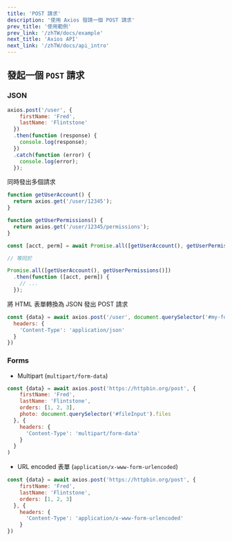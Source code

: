 ```yaml
---
title: 'POST 請求'
description: '使用 Axios 發請一個 POST 請求'
prev_title: '使用範例'
prev_link: '/zhTW/docs/example'
next_title: 'Axios API'
next_link: '/zhTW/docs/api_intro'
---
```


## 發起一個 `POST` 請求

### JSON

```js
axios.post('/user', {
    firstName: 'Fred',
    lastName: 'Flintstone'
  })
  .then(function (response) {
    console.log(response);
  })
  .catch(function (error) {
    console.log(error);
  });
```

同時發出多個請求

```js
function getUserAccount() {
  return axios.get('/user/12345');
}

function getUserPermissions() {
  return axios.get('/user/12345/permissions');
}

const [acct, perm] = await Promise.all([getUserAccount(), getUserPermissions()]);

// 等同於

Promise.all([getUserAccount(), getUserPermissions()])
  .then(function ([acct, perm]) {
    // ...
  });
```

將 HTML 表單轉換為 JSON 發出 POST 請求


```js
const {data} = await axios.post('/user', document.querySelector('#my-form'), {
  headers: {
    'Content-Type': 'application/json'
  }
})
```

### Forms

- Multipart (`multipart/form-data`)

```js
const {data} = await axios.post('https://httpbin.org/post', {
    firstName: 'Fred',
    lastName: 'Flintstone',
    orders: [1, 2, 3],
    photo: document.querySelector('#fileInput').files
  }, {
    headers: {
      'Content-Type': 'multipart/form-data'
    }
  }
)
```

- URL encoded 表單 (`application/x-www-form-urlencoded`)

```js
const {data} = await axios.post('https://httpbin.org/post', {
    firstName: 'Fred',
    lastName: 'Flintstone',
    orders: [1, 2, 3]
  }, {
    headers: {
      'Content-Type': 'application/x-www-form-urlencoded'
    }
})
```
